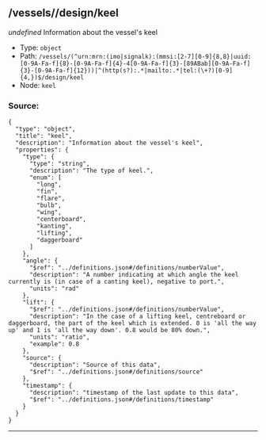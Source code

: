 ## /vessels/<RegExp>/design/keel

*undefined*
Information about the vessel's keel

* Type: `object`
* Path: `/vessels/(^urn:mrn:(imo|signalk):(mmsi:[2-7][0-9]{8,8}|uuid:[0-9A-Fa-f]{8}-[0-9A-Fa-f]{4}-4[0-9A-Fa-f]{3}-[89ABab][0-9A-Fa-f]{3}-[0-9A-Fa-f]{12}))|^(http(s?):.*|mailto:.*|tel:(\+?)[0-9]{4,})$/design/keel`
* Node: `keel`

### Source:
```
{
  "type": "object",
  "title": "keel",
  "description": "Information about the vessel's keel",
  "properties": {
    "type": {
      "type": "string",
      "description": "The type of keel.",
      "enum": [
        "long",
        "fin",
        "flare",
        "bulb",
        "wing",
        "centerboard",
        "kanting",
        "lifting",
        "daggerboard"
      ]
    },
    "angle": {
      "$ref": "../definitions.json#/definitions/numberValue",
      "description": "A number indicating at which angle the keel currently is (in case of a canting keel), negative to port.",
      "units": "rad"
    },
    "lift": {
      "$ref": "../definitions.json#/definitions/numberValue",
      "description": "In the case of a lifting keel, centreboard or daggerboard, the part of the keel which is extended. 0 is 'all the way up' and 1 is 'all the way down'. 0.8 would be 80% down.",
      "units": "ratio",
      "example": 0.8
    },
    "source": {
      "description": "Source of this data",
      "$ref": "../definitions.json#/definitions/source"
    },
    "timestamp": {
      "description": "timestamp of the last update to this data",
      "$ref": "../definitions.json#/definitions/timestamp"
    }
  }
}
```

---

